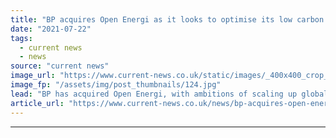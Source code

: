 ```yaml
---
title: "BP acquires Open Energi as it looks to optimise its low carbon portfolio"
date: "2021-07-22"
tags: 
  - current news
  - news
source: "current news"
image_url: "https://www.current-news.co.uk/static/images/_400x400_crop_center-center/Solar-Panels-at-night_lightsource-BP.jpg"
image_fp: "/assets/img/post_thumbnails/124.jpg"
lead: "BP has acquired Open Energi, with ambitions of scaling up globally and continuing to build on its commercial growth."
article_url: "https://www.current-news.co.uk/news/bp-acquires-open-energi-as-it-looks-to-optimise-its-low-carbon-portfolio?utm_source=rss-feeds&utm_medium=rss&utm_campaign=rss"
---
```


---

